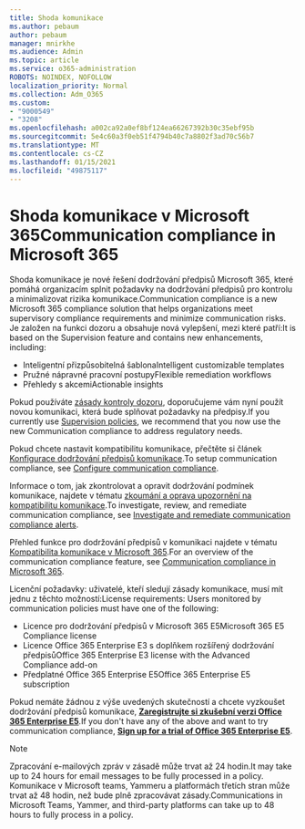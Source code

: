 ```yaml
---
title: Shoda komunikace
ms.author: pebaum
author: pebaum
manager: mnirkhe
ms.audience: Admin
ms.topic: article
ms.service: o365-administration
ROBOTS: NOINDEX, NOFOLLOW
localization_priority: Normal
ms.collection: Adm_O365
ms.custom:
- "9000549"
- "3208"
ms.openlocfilehash: a002ca92a0ef8bf124ea66267392b30c35ebf95b
ms.sourcegitcommit: 5e4c60a3f0eb51f4794b40c7a8802f3ad70c56b7
ms.translationtype: MT
ms.contentlocale: cs-CZ
ms.lasthandoff: 01/15/2021
ms.locfileid: "49875117"
---
```

# <a name="communication-compliance-in-microsoft-365"></a><span data-ttu-id="87467-102">Shoda komunikace v Microsoft 365</span><span class="sxs-lookup"><span data-stu-id="87467-102">Communication compliance in Microsoft 365</span></span>

<span data-ttu-id="87467-103">Shoda komunikace je nové řešení dodržování předpisů Microsoft 365, které pomáhá organizacím splnit požadavky na dodržování předpisů pro kontrolu a minimalizovat rizika komunikace.</span><span class="sxs-lookup"><span data-stu-id="87467-103">Communication compliance is a new Microsoft 365 compliance solution that helps organizations meet supervisory compliance requirements and minimize communication risks.</span></span> <span data-ttu-id="87467-104">Je založen na funkci dozoru a obsahuje nová vylepšení, mezi které patří:</span><span class="sxs-lookup"><span data-stu-id="87467-104">It is based on the Supervision feature and contains new enhancements, including:</span></span>

- <span data-ttu-id="87467-105">Inteligentní přizpůsobitelná šablona</span><span class="sxs-lookup"><span data-stu-id="87467-105">Intelligent customizable templates</span></span>
- <span data-ttu-id="87467-106">Pružné nápravné pracovní postupy</span><span class="sxs-lookup"><span data-stu-id="87467-106">Flexible remediation workflows</span></span>
- <span data-ttu-id="87467-107">Přehledy s akcemi</span><span class="sxs-lookup"><span data-stu-id="87467-107">Actionable insights</span></span>

<span data-ttu-id="87467-108">Pokud používáte [zásady kontroly dozoru](https://docs.microsoft.com/microsoft-365/compliance/supervision-policies), doporučujeme vám nyní použít novou komunikaci, která bude splňovat požadavky na předpisy.</span><span class="sxs-lookup"><span data-stu-id="87467-108">If you currently use [Supervision policies](https://docs.microsoft.com/microsoft-365/compliance/supervision-policies), we recommend that you now use the new Communication compliance to address regulatory needs.</span></span>

<span data-ttu-id="87467-109">Pokud chcete nastavit kompatibilitu komunikace, přečtěte si článek [Konfigurace dodržování předpisů komunikace](https://docs.microsoft.com/microsoft-365/compliance/communication-compliance-configure).</span><span class="sxs-lookup"><span data-stu-id="87467-109">To setup communication compliance, see [Configure communication compliance](https://docs.microsoft.com/microsoft-365/compliance/communication-compliance-configure).</span></span>

<span data-ttu-id="87467-110">Informace o tom, jak zkontrolovat a opravit dodržování podmínek komunikace, najdete v tématu [zkoumání a oprava upozornění na kompatibilitu komunikace](https://docs.microsoft.com/microsoft-365/compliance/communication-compliance-investigate-remediate).</span><span class="sxs-lookup"><span data-stu-id="87467-110">To investigate, review, and remediate communication compliance, see [Investigate and remediate communication compliance alerts](https://docs.microsoft.com/microsoft-365/compliance/communication-compliance-investigate-remediate).</span></span>

<span data-ttu-id="87467-111">Přehled funkce pro dodržování předpisů v komunikaci najdete v tématu [Kompatibilita komunikace v Microsoft 365](https://docs.microsoft.com/microsoft-365/compliance/communication-compliance).</span><span class="sxs-lookup"><span data-stu-id="87467-111">For an overview of the communication compliance feature, see [Communication compliance in Microsoft 365](https://docs.microsoft.com/microsoft-365/compliance/communication-compliance).</span></span>

<span data-ttu-id="87467-112">Licenční požadavky: uživatelé, kteří sledují zásady komunikace, musí mít jednu z těchto možností:</span><span class="sxs-lookup"><span data-stu-id="87467-112">License requirements: Users monitored by communication policies must have one of the following:</span></span>

- <span data-ttu-id="87467-113">Licence pro dodržování předpisů v Microsoft 365 E5</span><span class="sxs-lookup"><span data-stu-id="87467-113">Microsoft 365 E5 Compliance license</span></span>
- <span data-ttu-id="87467-114">Licence Office 365 Enterprise E3 s doplňkem rozšířený dodržování předpisů</span><span class="sxs-lookup"><span data-stu-id="87467-114">Office 365 Enterprise E3 license with the Advanced Compliance add-on</span></span>
- <span data-ttu-id="87467-115">Předplatné Office 365 Enterprise E5</span><span class="sxs-lookup"><span data-stu-id="87467-115">Office 365 Enterprise E5 subscription</span></span>

<span data-ttu-id="87467-116">Pokud nemáte žádnou z výše uvedených skutečností a chcete vyzkoušet dodržování předpisů komunikace, **[Zaregistrujte si zkušební verzi Office 365 Enterprise E5](https://go.microsoft.com/fwlink/p/?LinkID=698279)**.</span><span class="sxs-lookup"><span data-stu-id="87467-116">If you don't have any of the above and want to try communication compliance, **[Sign up for a trial of Office 365 Enterprise E5](https://go.microsoft.com/fwlink/p/?LinkID=698279)**.</span></span>

> [!NOTE]
> <span data-ttu-id="87467-117">Zpracování e-mailových zpráv v zásadě může trvat až 24 hodin.</span><span class="sxs-lookup"><span data-stu-id="87467-117">It may take up to 24 hours for email messages to be fully processed in a policy.</span></span> <span data-ttu-id="87467-118">Komunikace v Microsoft teams, Yammeru a platformách třetích stran může trvat až 48 hodin, než bude plně zpracovávat zásady.</span><span class="sxs-lookup"><span data-stu-id="87467-118">Communications in Microsoft Teams, Yammer, and third-party platforms can take up to 48 hours to fully process in a policy.</span></span>
